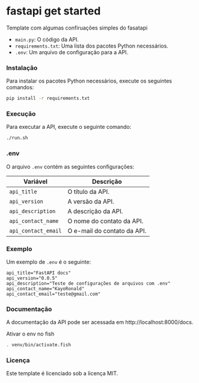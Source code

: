# fastapi get started

Template com algumas confiruações simples do fasatapi

* `main.py`: O código da API.
* `requirements.txt`: Uma lista dos pacotes Python necessários.
* `.env`: Um arquivo de configuração para a API.

### Instalação

Para instalar os pacotes Python necessários, execute os seguintes comandos:

```bash
pip install -r requirements.txt
```

### Execução

Para executar a API, execute o seguinte comando:

```bash
./run.sh
```

### .env

O arquivo `.env` contém as seguintes configurações:

| Variável | Descrição |
|---|---|
| `api_title` | O título da API. |
| `api_version` | A versão da API. |
| `api_description` | A descrição da API. |
| `api_contact_name` | O nome do contato da API. |
| `api_contact_email` | O e-mail do contato da API. |

### Exemplo

Um exemplo de `.env` é o seguinte:

```
api_title="FastAPI docs"
api_version="0.0.5"
api_description="Teste de configurações de arquivos com .env"
api_contact_name="KayoRonald"
api_contact_email="teste@gmail.com"
```

### Documentação

A documentação da API pode ser acessada em http://localhost:8000/docs.


Ativar o env no fish
```bash
. venv/bin/activate.fish
```

### Licença

Este template é licenciado sob a licença MIT.
